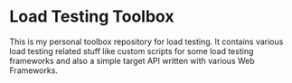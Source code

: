 # Load Testing Toolbox

This is my personal toolbox repository for load testing. It contains various load testing related stuff like custom scripts for some load testing frameworks and also a simple target API written with various Web Frameworks.